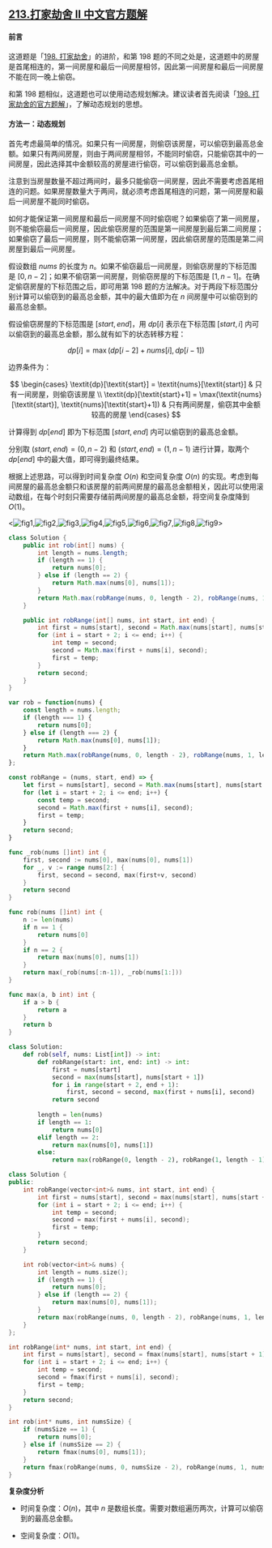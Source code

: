 ## [213.打家劫舍 II 中文官方题解](https://leetcode.cn/problems/house-robber-ii/solutions/100000/da-jia-jie-she-ii-by-leetcode-solution-bwja)

#### 前言

这道题是「[198. 打家劫舍](https://leetcode-cn.com/problems/house-robber)」的进阶，和第 198 题的不同之处是，这道题中的房屋是首尾相连的，第一间房屋和最后一间房屋相邻，因此第一间房屋和最后一间房屋不能在同一晚上偷窃。

和第 198 题相似，这道题也可以使用动态规划解决。建议读者首先阅读「[198. 打家劫舍的官方题解](https://leetcode-cn.com/problems/house-robber/solution/da-jia-jie-she-by-leetcode-solution)」，了解动态规划的思想。

#### 方法一：动态规划

首先考虑最简单的情况。如果只有一间房屋，则偷窃该房屋，可以偷窃到最高总金额。如果只有两间房屋，则由于两间房屋相邻，不能同时偷窃，只能偷窃其中的一间房屋，因此选择其中金额较高的房屋进行偷窃，可以偷窃到最高总金额。

注意到当房屋数量不超过两间时，最多只能偷窃一间房屋，因此不需要考虑首尾相连的问题。如果房屋数量大于两间，就必须考虑首尾相连的问题，第一间房屋和最后一间房屋不能同时偷窃。

如何才能保证第一间房屋和最后一间房屋不同时偷窃呢？如果偷窃了第一间房屋，则不能偷窃最后一间房屋，因此偷窃房屋的范围是第一间房屋到最后第二间房屋；如果偷窃了最后一间房屋，则不能偷窃第一间房屋，因此偷窃房屋的范围是第二间房屋到最后一间房屋。

假设数组 $\textit{nums}$ 的长度为 $n$。如果不偷窃最后一间房屋，则偷窃房屋的下标范围是 $[0, n-2]$；如果不偷窃第一间房屋，则偷窃房屋的下标范围是 $[1, n-1]$。在确定偷窃房屋的下标范围之后，即可用第 198 题的方法解决。对于两段下标范围分别计算可以偷窃到的最高总金额，其中的最大值即为在 $n$ 间房屋中可以偷窃到的最高总金额。

假设偷窃房屋的下标范围是 $[\textit{start},\textit{end}]$，用 $\textit{dp}[i]$ 表示在下标范围 $[\textit{start},i]$ 内可以偷窃到的最高总金额，那么就有如下的状态转移方程：

$$
\textit{dp}[i] = \max(\textit{dp}[i-2]+\textit{nums}[i], \textit{dp}[i-1])
$$

边界条件为：

$$
\begin{cases}
\textit{dp}[\textit{start}] = \textit{nums}[\textit{start}] & 只有一间房屋，则偷窃该房屋 \\
\textit{dp}[\textit{start}+1] = \max(\textit{nums}[\textit{start}], \textit{nums}[\textit{start}+1]) & 只有两间房屋，偷窃其中金额较高的房屋
\end{cases}
$$

计算得到 $\textit{dp}[\textit{end}]$ 即为下标范围 $[\textit{start},\textit{end}]$ 内可以偷窃到的最高总金额。

分别取 $(\textit{start},\textit{end})=(0,n-2)$ 和 $(\textit{start},\textit{end})=(1,n-1)$ 进行计算，取两个 $\textit{dp}[\textit{end}]$ 中的最大值，即可得到最终结果。

根据上述思路，可以得到时间复杂度 $O(n)$ 和空间复杂度 $O(n)$ 的实现。考虑到每间房屋的最高总金额只和该房屋的前两间房屋的最高总金额相关，因此可以使用滚动数组，在每个时刻只需要存储前两间房屋的最高总金额，将空间复杂度降到 $O(1)$。

<![fig1](https://assets.leetcode-cn.com/solution-static/213/1.PNG),![fig2](https://assets.leetcode-cn.com/solution-static/213/2.PNG),![fig3](https://assets.leetcode-cn.com/solution-static/213/3.PNG),![fig4](https://assets.leetcode-cn.com/solution-static/213/4.PNG),![fig5](https://assets.leetcode-cn.com/solution-static/213/5.PNG),![fig6](https://assets.leetcode-cn.com/solution-static/213/6.PNG),![fig7](https://assets.leetcode-cn.com/solution-static/213/7.PNG),![fig8](https://assets.leetcode-cn.com/solution-static/213/8.PNG),![fig9](https://assets.leetcode-cn.com/solution-static/213/9.PNG)>

```Java [sol1-Java]
class Solution {
    public int rob(int[] nums) {
        int length = nums.length;
        if (length == 1) {
            return nums[0];
        } else if (length == 2) {
            return Math.max(nums[0], nums[1]);
        }
        return Math.max(robRange(nums, 0, length - 2), robRange(nums, 1, length - 1));
    }

    public int robRange(int[] nums, int start, int end) {
        int first = nums[start], second = Math.max(nums[start], nums[start + 1]);
        for (int i = start + 2; i <= end; i++) {
            int temp = second;
            second = Math.max(first + nums[i], second);
            first = temp;
        }
        return second;
    }
}
```

```JavaScript [sol1-JavaScript]
var rob = function(nums) {
    const length = nums.length;
    if (length === 1) {
        return nums[0];
    } else if (length === 2) {
        return Math.max(nums[0], nums[1]);
    }
    return Math.max(robRange(nums, 0, length - 2), robRange(nums, 1, length - 1));
};

const robRange = (nums, start, end) => {
    let first = nums[start], second = Math.max(nums[start], nums[start + 1]);
    for (let i = start + 2; i <= end; i++) {
        const temp = second;
        second = Math.max(first + nums[i], second);
        first = temp;
    }
    return second;
}
```

```go [sol1-Golang]
func _rob(nums []int) int {
    first, second := nums[0], max(nums[0], nums[1])
    for _, v := range nums[2:] {
        first, second = second, max(first+v, second)
    }
    return second
}

func rob(nums []int) int {
    n := len(nums)
    if n == 1 {
        return nums[0]
    }
    if n == 2 {
        return max(nums[0], nums[1])
    }
    return max(_rob(nums[:n-1]), _rob(nums[1:]))
}

func max(a, b int) int {
    if a > b {
        return a
    }
    return b
}
```

```Python [sol1-Python3]
class Solution:
    def rob(self, nums: List[int]) -> int:
        def robRange(start: int, end: int) -> int:
            first = nums[start]
            second = max(nums[start], nums[start + 1])
            for i in range(start + 2, end + 1):
                first, second = second, max(first + nums[i], second)
            return second
        
        length = len(nums)
        if length == 1:
            return nums[0]
        elif length == 2:
            return max(nums[0], nums[1])
        else:
            return max(robRange(0, length - 2), robRange(1, length - 1))
```

```C++ [sol1-C++]
class Solution {
public:
    int robRange(vector<int>& nums, int start, int end) {
        int first = nums[start], second = max(nums[start], nums[start + 1]);
        for (int i = start + 2; i <= end; i++) {
            int temp = second;
            second = max(first + nums[i], second);
            first = temp;
        }
        return second;
    }

    int rob(vector<int>& nums) {
        int length = nums.size();
        if (length == 1) {
            return nums[0];
        } else if (length == 2) {
            return max(nums[0], nums[1]);
        }
        return max(robRange(nums, 0, length - 2), robRange(nums, 1, length - 1));
    }
};
```

```C [sol1-C]
int robRange(int* nums, int start, int end) {
    int first = nums[start], second = fmax(nums[start], nums[start + 1]);
    for (int i = start + 2; i <= end; i++) {
        int temp = second;
        second = fmax(first + nums[i], second);
        first = temp;
    }
    return second;
}

int rob(int* nums, int numsSize) {
    if (numsSize == 1) {
        return nums[0];
    } else if (numsSize == 2) {
        return fmax(nums[0], nums[1]);
    }
    return fmax(robRange(nums, 0, numsSize - 2), robRange(nums, 1, numsSize - 1));
}
```

**复杂度分析**

* 时间复杂度：$O(n)$，其中 $n$ 是数组长度。需要对数组遍历两次，计算可以偷窃到的最高总金额。

* 空间复杂度：$O(1)$。